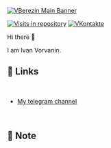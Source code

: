 [![VBerezin Main Banner](./assets/HiPrivBanner.png)](https://vk.com/hiprivsid)

[![Visits in repository](https://img.shields.io/badge/hiprivsid-Telegram-blue)](https://t.me/ivanvorvaninivanvorvanin)
[![VKontakte](https://img.shields.io/badge/hiprivsid-VKontakte-blue)](https://vk.com/hiprivsid)

Hi there 👋

I am Ivan Vorvanin.

## 📝 Links

<br>

<!-- BLOG-POST-LIST:START -->
- [My telegram channel](https://t.me/ivanvorvaninchannel)

<!-- BLOG-POST-LIST:END -->

<br>

## 📌 Note



